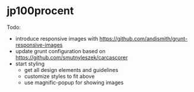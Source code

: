 # jp100procent

Todo:

- introduce responsive images with https://github.com/andismith/grunt-responsive-images
- update grunt configuration based on https://github.com/smutnyleszek/carcascorer
- start styling
    - get all design elements and guidelines
    - customize styles to fit above
    - use magnific-popup for showing images
